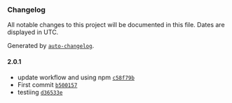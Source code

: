 ### Changelog

All notable changes to this project will be documented in this file. Dates are displayed in UTC.

Generated by [`auto-changelog`](https://github.com/CookPete/auto-changelog).

#### 2.0.1

- update workflow and using npm [`c58f79b`](https://github.com/SoulDevt/joke-app/commit/c58f79b33285dd5676bdfdb95ee94331b5499373)
- First commit [`b500157`](https://github.com/SoulDevt/joke-app/commit/b50015746a0070527701cc6088e8caf30136df6c)
- testiing [`d36533e`](https://github.com/SoulDevt/joke-app/commit/d36533e09d3cad2181edfb40175335b0eb39e1af)
